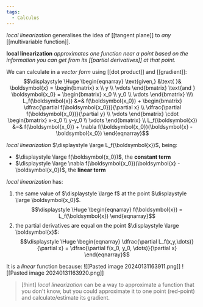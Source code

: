 ```yaml
---
tags:
  - Calculus
---
```

*local linearization* generalises the idea of [[tangent plane]] to *any* [[multivariable function]].

**local linearization** *approximates one function near a point based on the information you can get from its [[partial derivatives]] at that point.*

We can calculate in a *vector form* using [[dot product]] and [[gradient]]:
$$\displaystyle \Huge \begin{eqnarray} 
\text{given,} &\text{ }&
\boldsymbol{x} = \begin{bmatrix}  x \\ y \\ \vdots \end{bmatrix} 
\text{and } 
\boldsymbol{x_0} = \begin{bmatrix}  x_0 \\ y_0 \\ \vdots \end{bmatrix}
\\\\
L_f(\boldsymbol{x}) &=&
f(\boldsymbol{x_0}) +
\begin{bmatrix}  
\dfrac{\partial f(\boldsymbol{x_0})}{\partial x} \\
\dfrac{\partial f(\boldsymbol{x_0})}{\partial y} \\
\vdots
\end{bmatrix}
\cdot
\begin{bmatrix}  
x-x_0 \\
y-y_0 \\
\vdots
\end{bmatrix} 
\\
L_f(\boldsymbol{x}) &=& 
f(\boldsymbol{x_0}) +
\nabla f(\boldsymbol{x_0})(\boldsymbol{x} - \boldsymbol{x_0})
\end{eqnarray}$$

*local linearization* $\displaystyle \large L_f(\boldsymbol{x})$, being:
- $\displaystyle \large f(\boldsymbol{x_0})$, the **constant term**
- $\displaystyle \large \nabla f(\boldsymbol{x_0})(\boldsymbol{x} - \boldsymbol{x_0})$, the **linear term**

*local linearization* has:
1. the same value of $\displaystyle \large f$ at the point $\displaystyle \large \boldsymbol{x_0}$.
$$\displaystyle \Huge \begin{eqnarray} 
f(\boldsymbol{x}) = L_f(\boldsymbol{x})
\end{eqnarray}$$
2. the partial derivatives are equal on the point $\displaystyle \large \boldsymbol{x}$:
$$\displaystyle \Huge \begin{eqnarray} 
\dfrac{\partial L_f(x,y,\dots)}{\partial x} = 
\dfrac{\partial f(x_0, y_0, \dots)}{\partial x} 
\end{eqnarray}$$

It is a *linear* function because:
![[Pasted image 20240131163911.png]]
![[Pasted image 20240131163920.png]]

>[!hint] 
>*local linearization* can be a way to approximate a function that you don't know, but you could approximate it to one point (red-point) and calculate/estimate its gradient.
>
